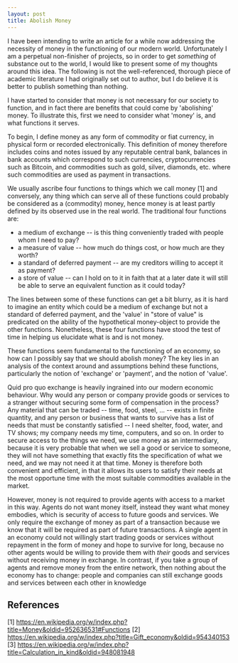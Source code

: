 ```yaml
---
layout: post
title: Abolish Money
---
```


I have been intending to write an article for a while now addressing the necessity of money in the functioning of our modern world. Unfortunately I am a perpetual non-finisher of projects, so in order to get *something* of substance out to the world, I would like to present some of my thoughts around this idea. The following is not the well-referenced, thorough piece of academic literature I had originally set out to author, but I do believe it is better to publish something than nothing.

I have started to consider that money is not necessary for our society to function, and in fact there are benefits that could come by 'abolishing' money. To illustrate this, first we need to consider what 'money' is, and what functions it serves.

To begin, I define money as any form of commodity or fiat currency, in physical form or recorded electronically. This definition of money therefore includes coins and notes issued by any reputable central bank, balances in bank accounts which correspond to such currencies, cryptocurrencies such as Bitcoin, and commodities such as gold, silver, diamonds, etc. where such commodities are used as payment in transactions.

We usually ascribe four functions to things which we call money [1] and conversely, any thing which can serve all of these functions could probably be considered as a (commodity) money, hence money is at least partly defined by its observed use in the real world. The traditional four functions are:
* a medium of exchange -- is this thing conveniently traded with people whom I need to pay?
* a measure of value -- how much do things cost, or how much are they worth?
* a standard of deferred payment -- are my creditors willing to accept it as payment?
* a store of value -- can I hold on to it in faith that at a later date it will still be able to serve an equivalent function as it could today?

The lines between some of these functions can get a bit blurry, as it is hard to imagine an entity which could be a medium of exchange but not a standard of deferred payment, and the 'value' in "store of value" is predicated on the ability of the hypothetical money-object to provide the other functions. Nonetheless, these four functions have stood the test of time in helping us elucidate what is and is not money.

These functions seem fundamental to the functioning of an economy, so how can I possibly say that we should abolish money? The key lies in an analysis of the context around and assumptions behind these functions, particularly the notion of 'exchange' or 'payment', and the notion of 'value'.

Quid pro quo exchange is heavily ingrained into our modern economic behaviour. Why would any person or company provide goods or services to a stranger without securing some form of compensation in the process? Any material that can be traded -- time, food, steel, ... -- exists in finite quantity, and any person or business that wants to survive has a list of needs that must be constantly satisfied -- I need shelter, food, water, and TV shows; my company needs my time, computers, and so on. In order to secure access to the things we need, we use money as an intermediary, because it is very probable that when we sell a good or service to someone, they will not have something that exactly fits the specification of what we need, and we may not need it at that time. Money is therefore both convenient and efficient, in that it allows its users to satisfy their needs at the most opportune time with the most suitable commodities available in the market.

However, money is not required to provide agents with access to a market in this way. Agents do not want money itself, instead they want what money embodies, which is security of access to future goods and services. We only require the exchange of money as part of a transaction because we know that it will be required as part of future transactions. A single agent in an economy could not willingly start trading goods or services without repayment in the form of money and hope to survive for long, because no other agents would be willing to provide them with *their* goods and services without receiving money in exchange. In contrast, if you take a group of agents and remove money from the entire network, then nothing about the economy has to change: people and companies can still exchange goods and services between each other in knowledge 

## References

[1] <https://en.wikipedia.org/w/index.php?title=Money&oldid=952636531#Functions>
[2] https://en.wikipedia.org/w/index.php?title=Gift_economy&oldid=954340153
[3] <https://en.wikipedia.org/w/index.php?title=Calculation_in_kind&oldid=948081948>
